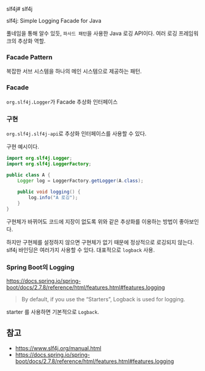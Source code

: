 slf4j# slf4j

slf4j: Simple Logging Facade for Java

풀네임을 통해 알수 있듯, `파사드 패턴`을 사용한 Java 로깅 API이다.
여러 로깅 프레임워크의 추상화 역할.

### Facade Pattern

복잡한 서브 시스템을 하나의 메인 시스템으로 제공하는 패턴.

### Facade

`org.slf4j.Logger`가 Facade 추상화 인터페이스

### 구현
`org.slf4j.slf4j-api`로 추상화 인터페이스를 사용할 수 있다.

구현 예시이다.
```java
import org.slf4j.Logger;
import org.slf4j.LoggerFactory;

public class A {
	Logger log = LoggerFactory.getLogger(A.class);
    
    public void logging() {
    	log.info("A 로깅");
    }
}
```

구현체가 바뀌어도 코드에 지장이 없도록 위와 같은 추상화를 이용하는 방법이 좋아보인다.

하지만 구현체를 설정하지 않으면 구현체가 없기 때문에 정상적으로 로깅되지 않는다.
slf4j 바인딩은 여러가지 사용할 수 있다. 대표적으로 `logback` 사용.


### Spring Boot의 Logging

https://docs.spring.io/spring-boot/docs/2.7.8/reference/html/features.html#features.logging

> By default, if you use the “Starters”, Logback is used for logging.

starter 를 사용하면 기본적으로 `Logback`.


## 참고
- https://www.slf4j.org/manual.html
- https://docs.spring.io/spring-boot/docs/2.7.8/reference/html/features.html#features.logging